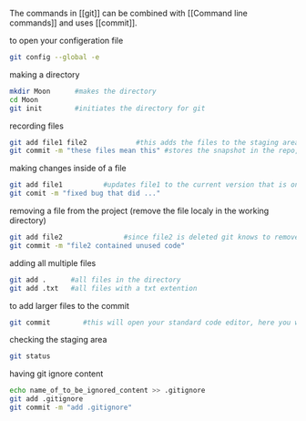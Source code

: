 The commands in [[git]]  can be combined with [[Command line commands]] and uses [[commit]]. 

to open your configeration file
```bash
git config --global -e
```

making a directory
```bash
mkdir Moon      #makes the directory
cd Moon
git init        #initiates the directory for git
```

recording files
```bash
git add file1 file2            #this adds the files to the staging area
git commit -m "these files mean this" #stores the snapshot in the repo, and adds a meaningfull comment
```

making changes inside of a file
```bash
git add file1          #updates file1 to the current version that is on the local machine
git comit -m "fixed bug that did ..."
```

removing a file from the project (remove the file localy in the working directory)
```bash
git add file2               #since file2 is deleted git knows to remove the file from the staging area
git commit -m "file2 contained unused code"
```

adding all multiple files
```bash
git add .      #all files in the directory
git add .txt   #all files with a txt extention
```

to add larger files to the commit
```bash
git commit        #this will open your standard code editor, here you will be able to add a longer masage to your commit
```

checking the staging area
```bash
git status
```

having git ignore content
```bash
echo name_of_to_be_ignored_content >> .gitignore
git add .gitignore
git commit -m "add .gitignore"
```